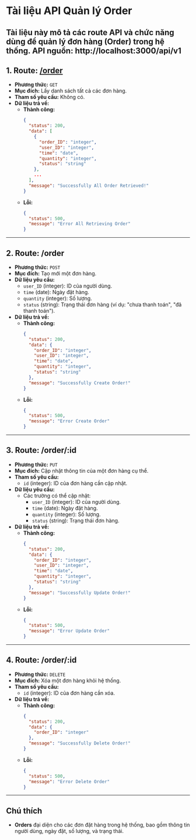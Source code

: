 # Tài liệu API Quản lý Order
<!-- Gỏ CTRL + Shift + V để trông OK hơn-->
<!-- Xem thử mẫu API: nhấp vào route api (nếu có) -->
Tài liệu này mô tả các route API và chức năng dùng để quản lý đơn hàng (Order) trong hệ thống.
API nguồn: http://localhost:3000/api/v1
---

## 1. Route: **[/order](http://localhost:3000/api/v1/order)**

- **Phương thức:** `GET`
- **Mục đích:** Lấy danh sách tất cả các đơn hàng.
- **Tham số yêu cầu:** Không có.
- **Dữ liệu trả về:**
  - **Thành công:**
    ```json
    {
      "status": 200,
      "data": [
        {
          "order_ID": "integer",
          "user_ID": "integer",
          "time": "date",
          "quantity": "integer",
          "status": "string"
        },
        ...
      ],
      "message": "Successfully All Order Retrieved!"
    }
    ```
  - **Lỗi:**
    ```json
    {
      "status": 500,
      "message": "Error All Retrieving Order"
    }
    ```

---


## 2. Route: **/order**

- **Phương thức:** `POST`
- **Mục đích:** Tạo mới một đơn hàng.
- **Dữ liệu yêu cầu:**
  - `user_ID` (integer): ID của người dùng.
  - `time` (date): Ngày đặt hàng.
  - `quantity` (integer): Số lượng.
  - `status` (string): Trạng thái đơn hàng (ví dụ: "chưa thanh toán", "đã thanh toán").
- **Dữ liệu trả về:**
  - **Thành công:**
    ```json
    {
      "status": 200,
      "data": {
        "order_ID": "integer",
        "user_ID": "integer",
        "time": "date",
        "quantity": "integer",
        "status": "string"
      },
      "message": "Successfully Create Order!"
    }
    ```
  - **Lỗi:**
    ```json
    {
      "status": 500,
      "message": "Error Create Order"
    }
    ```

---

## 3. Route: **/order/:id**

- **Phương thức:** `PUT`
- **Mục đích:** Cập nhật thông tin của một đơn hàng cụ thể.
- **Tham số yêu cầu:**
  - `id` (integer): ID của đơn hàng cần cập nhật.
- **Dữ liệu yêu cầu:** 
  - Các trường có thể cập nhật:
    - `user_ID` (integer): ID của người dùng.
    - `time` (date): Ngày đặt hàng.
    - `quantity` (integer): Số lượng.
    - `status` (string): Trạng thái đơn hàng.
- **Dữ liệu trả về:**
  - **Thành công:**
    ```json
    {
      "status": 200,
      "data": {
        "order_ID": "integer",
        "user_ID": "integer",
        "time": "date",
        "quantity": "integer",
        "status": "string"
      },
      "message": "Successfully Update Order!"
    }
    ```
  - **Lỗi:**
    ```json
    {
      "status": 500,
      "message": "Error Update Order"
    }
    ```

---

## 4. Route: **/order/:id**

- **Phương thức:** `DELETE`
- **Mục đích:** Xóa một đơn hàng khỏi hệ thống.
- **Tham số yêu cầu:**
  - `id` (integer): ID của đơn hàng cần xóa.
- **Dữ liệu trả về:**
  - **Thành công:**
    ```json
    {
      "status": 200,
      "data": {
        "order_ID": "integer"
      },
      "message": "Successfully Delete Order!"
    }
    ```
  - **Lỗi:**
    ```json
    {
      "status": 500,
      "message": "Error Delete Order"
    }
    ```

---

## Chú thích

- **Orders** đại diện cho các đơn đặt hàng trong hệ thống, bao gồm thông tin người dùng, ngày đặt, số lượng, và trạng thái.
